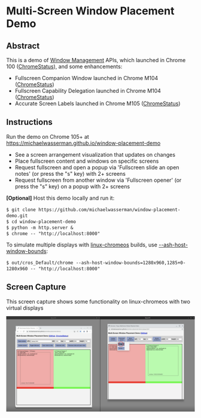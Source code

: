# Multi-Screen Window Placement Demo

## Abstract

This is a demo of [Window Management](https://w3c.github.io/window-management/) APIs,
which launched in Chrome 100 ([ChromeStatus](https://chromestatus.com/feature/5252960583942144)), and some enhancements:
* Fullscreen Companion Window launched in Chrome M104 ([ChromeStatus](https://chromestatus.com/feature/5173162437246976))
* Fullscreen Capability Delegation launched in Chrome M104 ([ChromeStatus](https://chromestatus.com/feature/6441688242323456))
* Accurate Screen Labels launched in Chrome M105 ([ChromeStatus](https://chromestatus.com/feature/6317530778959872)) 

## Instructions

Run the demo on Chrome 105+ at https://michaelwasserman.github.io/window-placement-demo

* See a screen arrangement visualization that updates on changes
* Place fullscreen content and windows on specific screens
* Request fullscreen and open a popup via 'Fullscreen slide an open notes' (or press the "s" key) with 2+ screens
* Request fullscreen from another window via 'Fullscreen opener' (or press the "s" key) on a popup with 2+ screens

**[Optional]** Host this demo locally and run it:
```console
$ git clone https://github.com/michaelwasserman/window-placement-demo.git
$ cd window-placement-demo
$ python -m http.server &
$ chrome -- "http://localhost:8000"
```

To simulate multiple displays with
[linux-chromeos](https://chromium.googlesource.com/chromiumos/docs/+/master/simple_chrome_workflow.md)
builds, use
[--ash-host-window-bounds](https://cs.chromium.org/chromium/src/ui/display/display_switches.cc?type=cs&q=ash-host-window-bounds&sq=package:chromium&g=0&l=34-40):
```console
$ out/cros_Default/chrome --ash-host-window-bounds=1280x960,1285+0-1280x960 -- "http://localhost:8000"
```

## Screen Capture

This screen capture shows some functionality on linux-chromeos with two virtual displays

<a href="enhancement_screen_capture.webm"><img src="enhancement_screen_capture.png" alt="Enhancement Screen Capture - linux-chromeos with two virtual displays" width="1200"></a>
